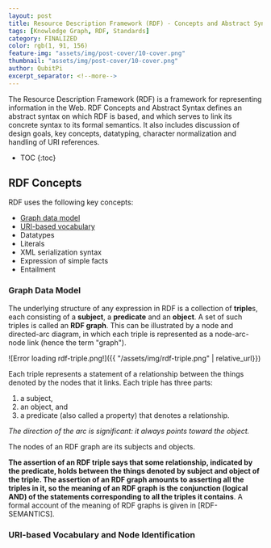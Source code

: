 ```yaml
---
layout: post
title: Resource Description Framework (RDF) - Concepts and Abstract Syntax
tags: [Knowledge Graph, RDF, Standards]
category: FINALIZED
color: rgb(1, 91, 156)
feature-img: "assets/img/post-cover/10-cover.png"
thumbnail: "assets/img/post-cover/10-cover.png"
author: QubitPi
excerpt_separator: <!--more-->
---
```


The Resource Description Framework (RDF) is a framework for representing information in the Web. RDF Concepts and
Abstract Syntax defines an abstract syntax on which RDF is based, and which serves to link its concrete syntax to its
formal semantics. It also includes discussion of design goals, key concepts, datatyping, character normalization and
handling of URI references.

<!--more-->

* TOC
{:toc}

## RDF Concepts

RDF uses the following key concepts:

* [Graph data model](#graph-data-model)
* [URI-based vocabulary](#uri-based-vocabulary-and-node-identification)
* Datatypes
* Literals
* XML serialization syntax
* Expression of simple facts
* Entailment

### Graph Data Model

The underlying structure of any expression in RDF is a collection of **triple**s, each consisting of a **subject**, a
 **predicate** and an **object**. A set of such triples is called an **RDF graph**. This can be illustrated by a node
 and directed-arc diagram, in which each triple is represented as a node-arc-node link (hence the term "graph").
 
![Error loading rdf-triple.png!]({{ "/assets/img/rdf-triple.png" | relative_url}})

Each triple represents a statement of a relationship between the things denoted by the nodes that it links. Each triple has three parts:

1. a subject,
2. an object, and
3. a predicate (also called a property) that denotes a relationship.

_The direction of the arc is significant: it always points toward the object._

The nodes of an RDF graph are its subjects and objects.

**The assertion of an RDF triple says that some relationship, indicated by the predicate, holds between the things
denoted by subject and object of the triple. The assertion of an RDF graph amounts to asserting all the triples in it,
so the meaning of an RDF graph is the conjunction (logical AND) of the statements corresponding to all the triples it
contains**. A formal account of the meaning of RDF graphs is given in [RDF-SEMANTICS].

### URI-based Vocabulary and Node Identification


